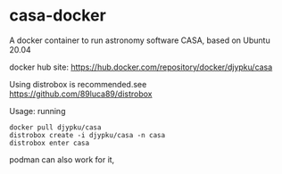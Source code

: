 # casa-docker
A docker container to run astronomy software CASA, based on Ubuntu 20.04

docker hub site:
https://hub.docker.com/repository/docker/djypku/casa

Using distrobox is recommended.see
https://github.com/89luca89/distrobox


Usage:
running

```
docker pull djypku/casa
distrobox create -i djypku/casa -n casa
distrobox enter casa
```
podman can also work for it,
